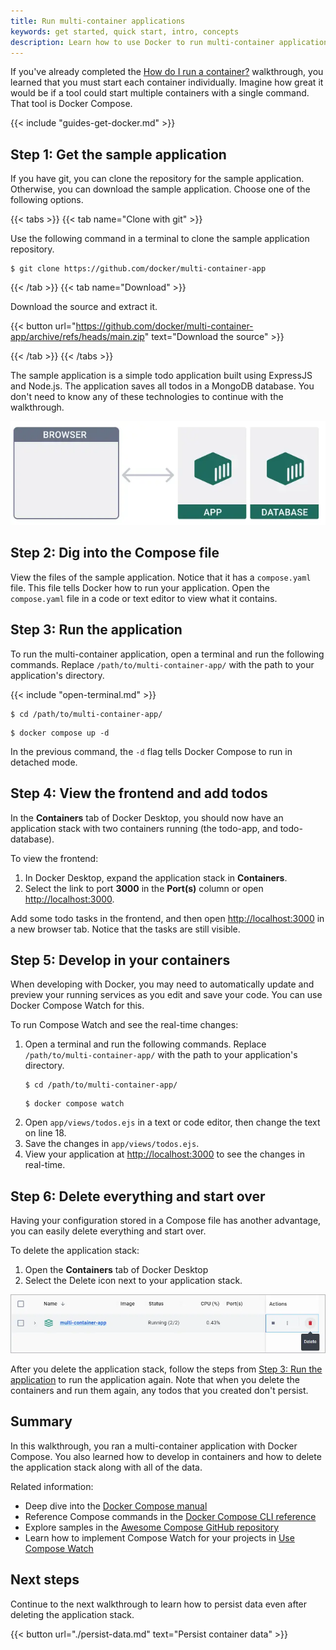 ```yaml
---
title: Run multi-container applications
keywords: get started, quick start, intro, concepts
description: Learn how to use Docker to run multi-container applications
---
```


If you've already completed the [How do I run a container?](./run-a-container.md) walkthrough, you learned that you must start each container individually. Imagine how great it would be if a tool could start multiple containers with a single command. That tool is Docker Compose.

{{< include "guides-get-docker.md" >}}

## Step 1: Get the sample application

If you have git, you can clone the repository for the sample application. Otherwise, you can download the sample application. Choose one of the following options.

{{< tabs >}}
{{< tab name="Clone with git" >}}

Use the following command in a terminal to clone the sample application repository.

```console
$ git clone https://github.com/docker/multi-container-app
```

{{< /tab >}}
{{< tab name="Download" >}}

Download the source and extract it.

{{< button url="https://github.com/docker/multi-container-app/archive/refs/heads/main.zip" text="Download the source" >}}

{{< /tab >}}
{{< /tabs >}}

The sample application is a simple todo application built using ExpressJS and Node.js. The application saves all todos in a MongoDB database. You don't need to know any of these technologies to continue with the walkthrough.

![The sample app architecture](images/getting-started-multi-container.webp?w=450&border=true)

## Step 2: Dig into the Compose file

View the files of the sample application. Notice that it has a `compose.yaml` file. This file tells Docker how to run your application. Open the `compose.yaml` file in a code or text editor to view what it contains.

## Step 3: Run the application

To run the multi-container application, open a terminal and run the following commands. Replace `/path/to/multi-container-app/` with the path to your application's directory.

{{< include "open-terminal.md" >}}

```console
$ cd /path/to/multi-container-app/
```
```console
$ docker compose up -d
```

In the previous command, the `-d` flag tells Docker Compose to run in detached mode.

## Step 4: View the frontend and add todos

In the **Containers** tab of Docker Desktop, you should now have an application stack with two containers running (the todo-app, and todo-database).

To view the frontend:

1. In Docker Desktop, expand the application stack in **Containers**.
2. Select the link to port **3000** in the **Port(s)** column or open [http://localhost:3000](http://localhost:3000)⁠.

Add some todo tasks in the frontend, and then open [http://localhost:3000](http://localhost:3000) in a new browser tab. Notice that the tasks are still visible.

## Step 5: Develop in your containers

When developing with Docker, you may need to automatically update and preview your running services as you edit and save your code. You can use Docker Compose Watch for this.

To run Compose Watch and see the real-time changes:

1. Open a terminal and run the following commands. Replace `/path/to/multi-container-app/` with the path to your application's directory.
   ```console
   $ cd /path/to/multi-container-app/
   ```
   ```console
   $ docker compose watch
   ```
2. Open `app/views/todos.ejs` in a text or code editor, then change the text on line 18.
3. Save the changes in `app/views/todos.ejs`.
4. View your application at [http://localhost:3000](http://localhost:3000) to see the changes in real-time.

## Step 6: Delete everything and start over

Having your configuration stored in a Compose file has another advantage, you can easily delete everything and start over.

To delete the application stack:

1. Open the **Containers** tab of Docker Desktop
2. Select the Delete icon next to your application stack.

![Deleting the application stack](images/getting-started-delete-stack.webp?border=true)

After you delete the application stack, follow the steps from [Step 3: Run the
application](#step-3-run-the-application) to run the application again. Note
that when you delete the containers and run them again, any todos that you
created don't persist.

## Summary

In this walkthrough, you ran a multi-container application with Docker Compose. You also learned how to develop in containers and how to delete the application stack along with all of the data.

Related information:

- Deep dive into the [Docker Compose manual](../../compose/_index.md)
- Reference Compose commands in the [Docker Compose CLI reference](../../compose/reference/_index.md)
- Explore samples in the [Awesome Compose GitHub repository](https://github.com/docker/awesome-compose)
- Learn how to implement Compose Watch for your projects in [Use Compose Watch](../../compose/file-watch.md)

## Next steps

Continue to the next walkthrough to learn how to persist data even after deleting the application stack.

{{< button url="./persist-data.md" text="Persist container data" >}}
